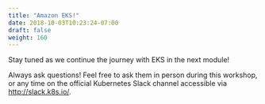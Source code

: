 ```yaml
---
title: "Amazon EKS!"
date: 2018-10-03T10:23:24-07:00
draft: false
weight: 160
---
```


Stay tuned as we continue the journey with EKS in the next module!

Always ask questions!  Feel free to ask them in person during this workshop, or any time on the official Kubernetes Slack channel accessible via http://slack.k8s.io/.
